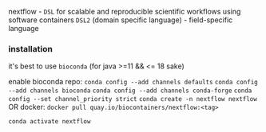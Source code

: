 
nextflow - `DSL` for scalable and reproducible scientific workflows using software containers
`DSL2` (domain specific language) - field-specific language

### installation
it's best to use `bioconda` (for java >=11 && <= 18 sake)

enable bioconda repo:
`conda config --add channels defaults`
`conda config --add channels bioconda`
`conda config --add channels conda-forge`
`conda config --set channel_priority strict`
`conda create -n nextflow nextflow`
OR docker:
`docker pull quay.io/biocontainers/nextflow:<tag>`

`conda activate nextflow`